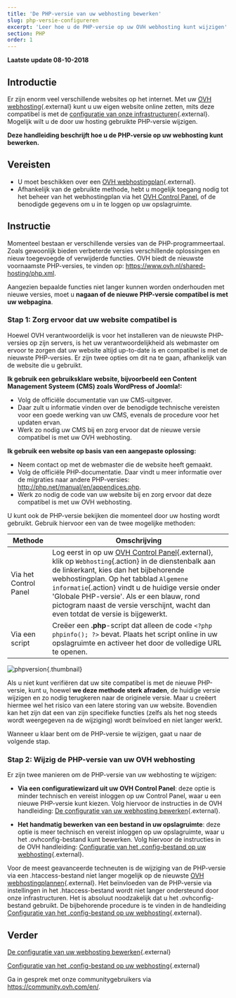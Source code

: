 ```yaml
---
title: 'De PHP-versie van uw webhosting bewerken'
slug: php-versie-configureren
excerpt: 'Leer hoe u de PHP-versie op uw OVH webhosting kunt wijzigen'
section: PHP
order: 1
---
```


**Laatste update 08-10-2018**

## Introductie

Er zijn enorm veel verschillende websites op het internet. Met uw [OVH webhosting](https://www.ovh.nl/shared-hosting/){.external} kunt u uw eigen website online zetten, mits deze compatibel is met de [configuratie van onze infrastructuren](http://pro.ovh.net/infos/){.external}. Mogelijk wilt u de door uw hosting gebruikte PHP-versie wijzigen.

**Deze handleiding beschrijft hoe u de PHP-versie op uw webhosting kunt bewerken.**

## Vereisten

- U moet beschikken over een [OVH webhostingplan](https://www.ovh.nl/shared-hosting/){.external}.
- Afhankelijk van de gebruikte methode, hebt u mogelijk toegang nodig tot het beheer van het webhostingplan via het [OVH Control Panel](https://www.ovh.com/auth/?action=gotomanager), of de benodigde gegevens om u in te loggen op uw opslagruimte. 

## Instructie

Momenteel bestaan er verschillende versies van de PHP-programmeertaal. Zoals gewoonlijk bieden verbeterde versies verschillende oplossingen en nieuw toegevoegde of verwijderde functies. OVH biedt de nieuwste voornaamste PHP-versies, te vinden op: <https://www.ovh.nl/shared-hosting/php.xml>. 

Aangezien bepaalde functies niet langer kunnen worden onderhouden met nieuwe versies, moet u **nagaan of de nieuwe PHP-versie compatibel is met uw webpagina**.

### Stap 1: Zorg ervoor dat uw website compatibel is

Hoewel OVH verantwoordelijk is voor het installeren van de nieuwste PHP-versies op zijn servers, is het uw verantwoordelijkheid als webmaster om ervoor te zorgen dat uw website altijd up-to-date is en compatibel is met de nieuwste PHP-versies. Er zijn twee opties om dit na te gaan, afhankelijk van de website die u gebruikt.

**Ik gebruik een gebruiksklare website, bijvoorbeeld een Content Management Systeem (CMS) zoals WordPress of Joomla!:** 

- Volg de officiële documentatie van uw CMS-uitgever. 
- Daar zult u informatie vinden over de benodigde technische vereisten voor een goede werking van uw CMS, evenals de procedure voor het updaten ervan.
- Werk zo nodig uw CMS bij en zorg ervoor dat de nieuwe versie compatibel is met uw OVH webhosting.


**Ik gebruik een website op basis van een aangepaste oplossing:** 

- Neem contact op met de webmaster die de website heeft gemaakt.
- Volg de officiële PHP-documentatie. Daar vindt u meer informatie over de migraties naar andere PHP-versies: <http://php.net/manual/en/appendices.php>.
- Werk zo nodig de code van uw website bij en zorg ervoor dat deze compatibel is met uw OVH webhosting.

U kunt ook de PHP-versie bekijken die momenteel door uw hosting wordt gebruikt. Gebruik hiervoor een van de twee mogelijke methoden: 

|Methode|Omschrijving|
|---|---|
|Via het Control Panel|Log eerst in op uw [OVH Control Panel](https://www.ovh.com/auth/?action=gotomanager){.external}, klik op `Webhosting`{.action} in de dienstenbalk aan de linkerkant, kies dan het bijbehorende webhostingplan. Op het tabblad `Algemene informatie`{.action} vindt u de huidige versie onder 'Globale PHP-versie'. Als er een blauw, rond pictogram naast de versie verschijnt, wacht dan even totdat de versie is bijgewerkt.|
|Via een script|Creëer een **.php**-script dat alleen de code `<?php phpinfo(); ?>` bevat. Plaats het script online in uw opslagruimte en activeer het door de volledige URL te openen.|

![phpversion](images/change-php-version-step1.png){.thumbnail}

Als u niet kunt verifiëren dat uw site compatibel is met de nieuwe PHP-versie, kunt u, hoewel **we deze methode sterk afraden**, de huidige versie wijzigen en zo nodig terugkeren naar de originele versie. Maar u creëert hiermee wel het risico van een latere storing van uw website. Bovendien kan het zijn dat een van zijn specifieke functies (zelfs als het nog steeds wordt weergegeven na de wijziging) wordt beïnvloed en niet langer werkt. 

Wanneer u klaar bent om de PHP-versie te wijzigen, gaat u naar de volgende stap.

### Stap 2: Wijzig de PHP-versie van uw OVH webhosting

Er zijn twee manieren om de PHP-versie van uw webhosting te wijzigen:

- **Via een configuratiewizard uit uw OVH Control Panel**: deze optie is minder technisch en vereist inloggen op uw Control Panel, waar u een nieuwe PHP-versie kunt kiezen. Volg hiervoor de instructies in de OVH handleiding: [De configuratie van uw webhosting bewerken](https://docs.ovh.com/nl/hosting/bewerking-omgeving-webhosting-configuratie/){.external}.

- **Het handmatig bewerken van een bestand in uw opslagruimte**: deze optie is meer technisch en vereist inloggen op uw opslagruimte, waar u het .ovhconfig-bestand kunt bewerken. Volg hiervoor de instructies in de OVH handleiding: [Configuratie van het .config-bestand op uw webhosting](https://docs.ovh.com/nl/hosting/ovhconfig-bestand-bewerken/){.external}.

Voor de meest geavanceerde techneuten is de wijziging van de PHP-versie via een .htaccess-bestand niet langer mogelijk op de nieuwste [OVH webhostingplannen](https://www.ovh.nl/shared-hosting/){.external}. Het beïnvloeden van de PHP-versie via instellingen in het .htaccess-bestand wordt niet langer ondersteund door onze infrastructuren. Het is absoluut noodzakelijk dat u het .ovhconfig-bestand gebruikt. De bijbehorende procedure is te vinden in de handleiding [Configuratie van het .config-bestand op uw webhosting](https://docs.ovh.com/nl/hosting/ovhconfig-bestand-bewerken/){.external}.

## Verder

[De configuratie van uw webhosting bewerken](https://docs.ovh.com/nl/hosting/bewerking-omgeving-webhosting-configuratie/){.external}

[Configuratie van het .config-bestand op uw webhosting](https://docs.ovh.com/nl/hosting/ovhconfig-bestand-bewerken/){.external}

Ga in gesprek met onze communitygebruikers via <https://community.ovh.com/en/>.